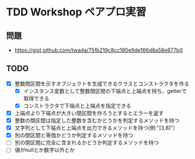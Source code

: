 # TDD Workshop ペアプロ実習

## 問題

- https://gist.github.com/twada/75fb219c8cc180e9de166d8a58e877b0

## TODO

- [x] 整数閉区間を示すオブジェクトを生成できるクラスとコンストラクタを作る
    - [x] インスタンス変数として整数閉区間の下端点と上端点を持ち、getterで取得できる
    - [x] コンストラクタで下端点と上端点を指定できる
- [x] 上端点より下端点が大きい閉区間を作ろうとするとエラーを返す
- [x] 整数の閉区間は指定した整数を含むかどうかを判定するメソッドを持つ
- [x] 文字列として下端点と上端点を出力できるメソッドを持つ(例:"[3,8]"）
- [x] 別の閉区間と等価かどうか判定するメソッドを持つ
- [ ] 別の閉区間に完全に含まれるかどうか判定するメソッドを持つ
- [ ] 値がnullとか数字以外とか
